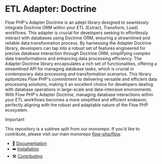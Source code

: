 # ETL Adapter: Doctrine 

Flow PHP's Adapter Doctrine is an adept library designed to seamlessly integrate Doctrine ORM within your ETL (Extract,
Transform, Load) workflows. This adapter is crucial for developers seeking to effortlessly interact with databases using
Doctrine ORM, ensuring a streamlined and reliable data transformation process. By harnessing the Adapter Doctrine
library, developers can tap into a robust set of features engineered for precise database interaction through Doctrine
ORM, simplifying complex data transformations and enhancing data processing efficiency. The Adapter Doctrine library
encapsulates a rich set of functionalities, offering a streamlined API for managing database tasks, which is crucial in
contemporary data processing and transformation scenarios. This library epitomizes Flow PHP's commitment to delivering
versatile and efficient data processing solutions, making it an excellent choice for developers dealing with database
operations in large-scale and data-intensive environments. With Flow PHP's Adapter Doctrine, managing database
interactions within your ETL workflows becomes a more simplified and efficient endeavor, perfectly aligning with the
robust and adaptable nature of the Flow PHP ecosystem.

> [!IMPORTANT]  
> This repository is a subtree split from our monorepo. If you'd like to contribute, please visit our main monorepo [flow-php/flow](https://github.com/flow-php/flow).

- 📜 [Documentation](https://github.com/flow-php/flow/blob/1.x/docs/components/adapters/doctrine.md)
- ➡️ [Installation](https://github.com/flow-php/flow/blob/1.x/docs/installation.md)
- 🛠️ [Contributing](https://github.com/flow-php/flow/blob/1.x/CONTRIBUTING.md)
